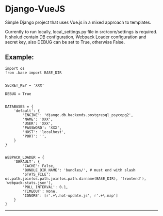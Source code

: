 # Django-VueJS
Simple Django project that uses Vue.js in a mixed approach to templates.

Currently to run locally, local_settings.py file in src/core/settings is required. It sholud contain DB configuration, Webpack Loader configuration and secret key, also DEBUG can be set to True, otherwise False.

Example:
----------------------------------
```
import os
from .base import BASE_DIR


SECRET_KEY = 'XXX'

DEBUG = True


DATABASES = {
    'default': {
        'ENGINE': 'django.db.backends.postgresql_psycopg2',
        'NAME': 'XXX',
        'USER': 'XXX',
        'PASSWORD': 'XXX',
        'HOST': 'localhost',
        'PORT': '',
    }
}


WEBPACK_LOADER = {
    'DEFAULT': {
        'CACHE': False,
        'BUNDLE_DIR_NAME': 'bundles/', # must end with slash
        'STATS_FILE': os.path.join(os.path.join(os.path.dirname(BASE_DIR), 'frontend'), 'webpack-stats.json'),
        'POLL_INTERVAL': 0.1,
        'TIMEOUT': None,
        'IGNORE': [r'.+\.hot-update.js', r'.+\.map']
    }
}
```
----------------------------------
